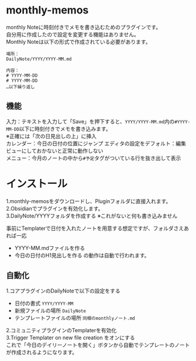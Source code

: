 # monthly-memos
monthly Noteに時刻付きでメモを書き込むためのプラグインです。  
自分用に作成したので設定を変更する機能はありません。  
Monthly Noteは以下の形式で作成されている必要があります。  
```
場所：
DailyNote/YYYY/YYYY-MM.md

内容：
# YYYY-MM-DD  
# YYYY-MM-DD  
…以下繰り返し
```

## 機能
入力：テキストを入力して「Save」を押下すると、`YYYY/YYYY-MM.md`内の`#YYYY-MM-DD`以下に時刻付きでメモを書き込みます。  
※正確には「次の日見出しの上」に挿入  
カレンダー：今日の日付の位置にジャンプ エディタの設定をデフォルト：編集ビューにしておかないと正常に動作しない  
メニュー：今月のノートの中から`#予定`タグがついている行を抜き出して表示  

# インストール
1.monthly-memosをダウンロードし、Pluginフォルダに直接入れます。  
2.Obsidianでプラグインを有効化します。  
3.DailyNote/YYYYフォルダを作成する ※これがないと何も書き込みません
  
事前にTemplaterで日付を入れたノートを用意する想定ですが、フォルダさえあれば一応
- YYYY-MM.mdファイルを作る
- 今日の日付のH1見出しを作る
の動作は自動で行われます。

## 自動化
1.コアプラグインのDailyNoteで以下の設定をする  
- 日付の書式 `YYYY/YYYY-MM`
- 新規ファイルの場所 `DailyNote`
- テンプレートファイルの場所 `同梱のmonthlyノート.md`

2.コミュニティプラグインのTemplaterを有効化  
3.Trigger Templater on new file creation をオンにする  
これで「今日のデイリーノートを開く」ボタンから自動でテンプレートのノートが作成されるようになります。
